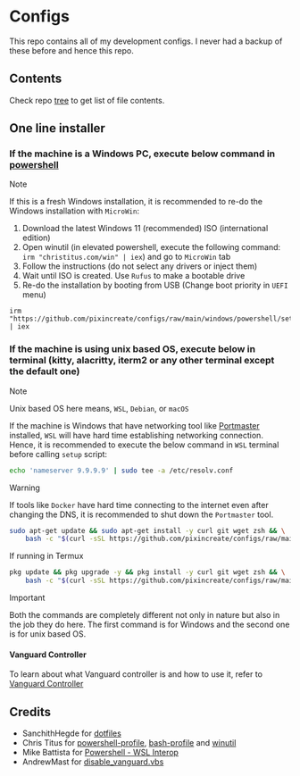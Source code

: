 # Configs

This repo contains all of my development configs. I never had a backup of these before and hence this repo.

## Contents

Check repo [tree](./docs/TREE.md) to get list of file contents.

## One line installer

### If the machine is a Windows PC, execute below command in [powershell](https://github.com/PowerShell/PowerShell)

> [!NOTE]
> If this is a fresh Windows installation, it is recommended to re-do the Windows installation with `MicroWin`:
>
> 1. Download the latest Windows 11 (recommended) ISO (international edition)
> 2. Open winutil (in elevated powershell, execute the following command: `irm "christitus.com/win" | iex`) and go to `MicroWin` tab
> 3. Follow the instructions (do not select any drivers or inject them)
> 4. Wait until ISO is created. Use `Rufus` to make a bootable drive
> 5. Re-do the installation by booting from USB (Change boot priority in `UEFI` menu)

```pwsh
irm "https://github.com/pixincreate/configs/raw/main/windows/powershell/setup.ps1" | iex
```

### If the machine is using unix based OS, execute below in terminal (kitty, alacritty, iterm2 or any other terminal except the default one)

> [!NOTE]
> Unix based OS here means, `WSL`, `Debian`, or `macOS`

If the machine is Windows that have networking tool like [Portmaster](https://safing.io) installed, `WSL` will have hard time establishing networking connection.  Hence, it is recommended to execute the below command in `WSL` terminal before calling `setup` script:

```sh
echo 'nameserver 9.9.9.9' | sudo tee -a /etc/resolv.conf
```

> [!WARNING]
> If tools like `Docker` have hard time connecting to the internet even after changing the DNS, it is recommended to shut down the `Portmaster` tool.

```sh
sudo apt-get update && sudo apt-get install -y curl git wget zsh && \
    bash -c "$(curl -sSL https://github.com/pixincreate/configs/raw/main/unix/setup.sh)" -- --setup
```

If running in Termux

```sh
pkg update && pkg upgrade -y && pkg install -y curl git wget zsh && \
    bash -c "$(curl -sSL https://github.com/pixincreate/configs/raw/main/unix/setup.sh)" -- --setup

```

> [!IMPORTANT]
> Both the commands are completely different not only in nature but also in the job they do here.
> The first command is for Windows and the second one is for unix based OS.

#### Vanguard Controller

To learn about what Vanguard controller is and how to use it, refer to [Vanguard Controller](./docs/VANGUARD.md)

## Credits

- SanchithHegde for [dotfiles](https://github.com/SanchithHegde/dotfiles)
- Chris Titus for [powershell-profile](https://github.com/ChrisTitusTech/powershell-profile), [bash-profile](https://github.com/ChrisTitusTech/mybash) and [winutil](https://github.com/ChrisTitusTech/winutil)
- Mike Battista for [Powershell - WSL Interop](https://github.com/mikebattista/PowerShell-WSL-Interop)
- AndrewMast for [disable_vanguard.vbs](https://gist.github.com/AndrewMast/742ac7e07c37096017e907b0fd8ec7bb?permalink_comment_id=4616472#gistcomment-4616472)
